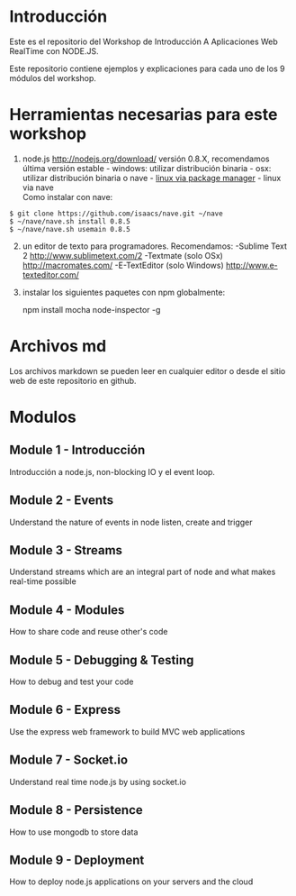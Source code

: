 # Introducción

Este es el repositorio del Workshop de Introducción A Aplicaciones Web RealTime con NODE.JS.

Este repositorio contiene ejemplos y explicaciones para cada uno de los 9 módulos del workshop.

# Herramientas necesarias para este workshop

1.   node.js http://nodejs.org/download/ versión 0.8.X, recomendamos última versión estable 
    -   windows: utilizar distribución binaria 
    -   osx: utilizar distribución binaria o nave 
    -   [linux via package manager](https://github.com/joyent/node/wiki/Installing-Node.js-via-package-manager) 
    -   linux via nave  
Como instalar con nave:
```
$ git clone https://github.com/isaacs/nave.git ~/nave 
$ ~/nave/nave.sh install 0.8.5 
$ ~/nave/nave.sh usemain 0.8.5 
```

2. un editor de texto para programadores. Recomendamos: 
    -Sublime Text 2 http://www.sublimetext.com/2 
    -Textmate (solo OSx) http://macromates.com/ 
    -E-TextEditor (solo Windows) http://www.e-texteditor.com/ 

3. instalar los siguientes paquetes con npm globalmente:

    npm install mocha node-inspector -g


# Archivos md

Los archivos markdown se pueden leer en cualquier editor o desde el sitio web de este repositorio en github.

# Modulos

## Module 1 - Introducción
Introducción a node.js, non-blocking IO y el event loop.

## Module 2 - Events
Understand the nature of events in node listen, create and trigger

## Module 3 - Streams
Understand streams which are an integral part of node and what makes real-time possible

## Module 4 - Modules
How to share code and reuse other's code

## Module 5 - Debugging & Testing
How to debug and test your code

## Module 6 - Express
Use the express web framework to build MVC web applications

## Module 7 - Socket.io
Understand real time node.js by using socket.io

## Module 8 - Persistence
How to use mongodb to store data

## Module 9 - Deployment
How to deploy node.js applications on your servers and the cloud